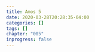 ```yaml
---
title: Amos 5
date: 2020-03-28T20:28:35-04:00
categories: []
tags: []
chapter: "005"
inprogress: false
---
```


